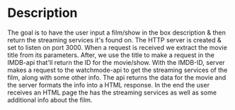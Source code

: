 # Description
The goal is to have the user input a film/show in the box description & then return the streaming services it's found on. 
The HTTP server is created & set to listen on port 3000. When a request is received we extract the movie title from its parameters. After,
we use the title to make a request in the IMDB-api that'll return the ID for the movie/show. With the IMDB-ID, server makes a request to the watchmode-api 
to get the streaming services of the film, along with some other info. The api returns the data for the movie and the server formats the info into a HTML response.
In the end the user receives an HTML page the has the streaming services as well as some additional info about the film.

